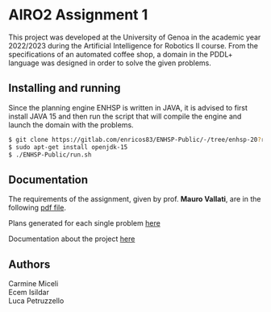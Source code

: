 # AIRO2 Assignment 1
This project was developed at the University of Genoa in the academic year 2022/2023 during the Artificial Intelligence for Robotics II course.
From the specifications of an automated coffee shop, a domain in the PDDL+ language was designed in order to solve the given problems.

Installing and running
----------------------
Since the planning engine ENHSP is written in JAVA, it is advised to first install JAVA 15 and then run the script that will compile the engine and launch the domain with the problems.
``` bash
$ git clone https://gitlab.com/enricos83/ENHSP-Public/-/tree/enhsp-20?ref_type=heads
$ sudo apt-get install openjdk-15
$ ./ENHSP-Public/run.sh
```

Documentation
-------------
The requirements of the assignment, given by prof. **Mauro Vallati**, are in the following [pdf file](https://github.com/Carmine00/AI-Assignment1/blob/main/Assignment%20I%20for%20AI4RO2.pdf). 

Plans generated for each single problem [here](https://github.com/Carmine00/AI-Assignment1/blob/main/ENHSP-Public/Plans.pdf)

Documentation about the project [here](https://github.com/Carmine00/AI-Assignment1/blob/main/AI_report.pdf)


## Authors
Carmine Miceli <br />
Ecem Isildar <br />
Luca Petruzzello
